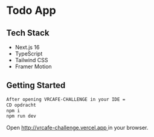 # Todo App

## Tech Stack

- Next.js 16
- TypeScript
- Tailwind CSS
- Framer Motion

## Getting Started

```bash
After opening VRCAFE-CHALLENGE in your IDE =
CD opdracht
npm i
npm run dev
```

Open [http://vrcafe-challenge.vercel.app
](http://vrcafe-challenge.vercel.app) in your browser.
